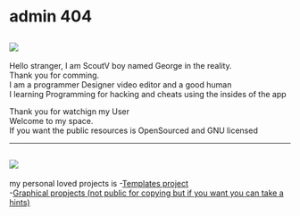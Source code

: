 # admin 404

![](https://www.intel.com/content/dam/develop/external/us/en/images/gnu-782854.jpg)
---

Hello stranger, I am ScoutV boy named George in the reality.  
Thank you for comming.  
I am a programmer Designer video editor and a good human  
I learning Programming for hacking and cheats using the insides of the app  

Thank you for watchign my User  
Welcome to my space.  
If you want the public resources is OpenSourced and GNU licensed

---
![](https://upload.wikimedia.org/wikipedia/commons/9/93/GPLv3_Logo.svg)
---

my personal loved projects is 
	-[Templates project](https://github.com/admin404/Templates.git)  
	-[Graphical propjects (not public for copying but if you want you can take a hints)](https://github.com/admin404/projects.git)  